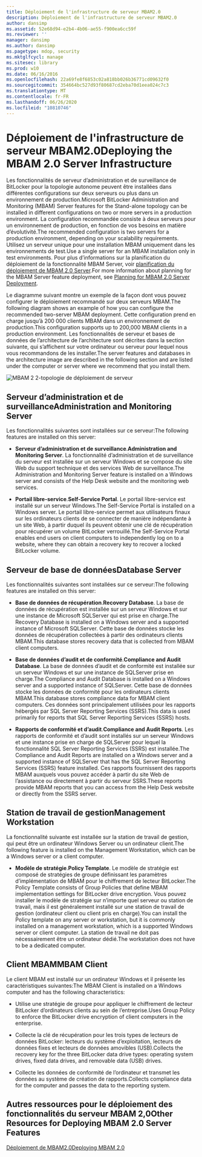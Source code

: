 ```yaml
---
title: Déploiement de l'infrastructure de serveur MBAM2.0
description: Déploiement de l'infrastructure de serveur MBAM2.0
author: dansimp
ms.assetid: 52e68d94-e2b4-4b06-ae55-f900ea6cc59f
ms.reviewer: ''
manager: dansimp
ms.author: dansimp
ms.pagetype: mdop, security
ms.mktglfcycl: manage
ms.sitesec: library
ms.prod: w10
ms.date: 06/16/2016
ms.openlocfilehash: 22a69fe8f6853c02a818bb026b36771cd09632f0
ms.sourcegitcommit: 354664bc527d93f80687cd2eba70d1eea024c7c3
ms.translationtype: MT
ms.contentlocale: fr-FR
ms.lasthandoff: 06/26/2020
ms.locfileid: "10810746"
---
```

# <span data-ttu-id="a3d15-103">Déploiement de l'infrastructure de serveur MBAM2.0</span><span class="sxs-lookup"><span data-stu-id="a3d15-103">Deploying the MBAM 2.0 Server Infrastructure</span></span>


<span data-ttu-id="a3d15-104">Les fonctionnalités de serveur d’administration et de surveillance de BitLocker pour la topologie autonome peuvent être installées dans différentes configurations sur deux serveurs ou plus dans un environnement de production.</span><span class="sxs-lookup"><span data-stu-id="a3d15-104">Microsoft BitLocker Administration and Monitoring (MBAM) Server features for the Stand-alone topology can be installed in different configurations on two or more servers in a production environment.</span></span> <span data-ttu-id="a3d15-105">La configuration recommandée consiste à deux serveurs pour un environnement de production, en fonction de vos besoins en matière d’évolutivité.</span><span class="sxs-lookup"><span data-stu-id="a3d15-105">The recommended configuration is two servers for a production environment, depending on your scalability requirements.</span></span> <span data-ttu-id="a3d15-106">Utilisez un serveur unique pour une installation MBAM uniquement dans les environnements de test.</span><span class="sxs-lookup"><span data-stu-id="a3d15-106">Use a single server for an MBAM installation only in test environments.</span></span> <span data-ttu-id="a3d15-107">Pour plus d’informations sur la planification du déploiement de la fonctionnalité MBAM Server, voir [planification du déploiement de MBAM 2,0 Server](planning-for-mbam-20-server-deployment-mbam-2.md).</span><span class="sxs-lookup"><span data-stu-id="a3d15-107">For more information about planning for the MBAM Server feature deployment, see [Planning for MBAM 2.0 Server Deployment](planning-for-mbam-20-server-deployment-mbam-2.md).</span></span>

<span data-ttu-id="a3d15-108">Le diagramme suivant montre un exemple de la façon dont vous pouvez configurer le déploiement recommandé sur deux serveurs MBAM.</span><span class="sxs-lookup"><span data-stu-id="a3d15-108">The following diagram shows an example of how you can configure the recommended two-server MBAM deployment.</span></span> <span data-ttu-id="a3d15-109">Cette configuration prend en charge jusqu’à 200 000 clients MBAM dans un environnement de production.</span><span class="sxs-lookup"><span data-stu-id="a3d15-109">This configuration supports up to 200,000 MBAM clients in a production environment.</span></span> <span data-ttu-id="a3d15-110">Les fonctionnalités de serveur et bases de données de l’architecture de l’architecture sont décrites dans la section suivante, qui s’affichent sur votre ordinateur ou serveur pour lequel nous vous recommandons de les installer.</span><span class="sxs-lookup"><span data-stu-id="a3d15-110">The server features and databases in the architecture image are described in the following section and are listed under the computer or server where we recommend that you install them.</span></span>

![MBAM 2 2-topologie de déploiement de serveur](images/mbam2-3-servers.gif)

## <span data-ttu-id="a3d15-112">Serveur d’administration et de surveillance</span><span class="sxs-lookup"><span data-stu-id="a3d15-112">Administration and Monitoring Server</span></span>


<span data-ttu-id="a3d15-113">Les fonctionnalités suivantes sont installées sur ce serveur:</span><span class="sxs-lookup"><span data-stu-id="a3d15-113">The following features are installed on this server:</span></span>

-   <span data-ttu-id="a3d15-114">**Serveur d’administration et de surveillance**.</span><span class="sxs-lookup"><span data-stu-id="a3d15-114">**Administration and Monitoring Server**.</span></span> <span data-ttu-id="a3d15-115">La fonctionnalité d’administration et de surveillance du serveur est installée sur un serveur Windows et se compose du site Web du support technique et des services Web de surveillance.</span><span class="sxs-lookup"><span data-stu-id="a3d15-115">The Administration and Monitoring Server feature is installed on a Windows server and consists of the Help Desk website and the monitoring web services.</span></span>

-   <span data-ttu-id="a3d15-116">**Portail libre-service**.</span><span class="sxs-lookup"><span data-stu-id="a3d15-116">**Self-Service Portal**.</span></span> <span data-ttu-id="a3d15-117">Le portail libre-service est installé sur un serveur Windows.</span><span class="sxs-lookup"><span data-stu-id="a3d15-117">The Self-Service Portal is installed on a Windows server.</span></span> <span data-ttu-id="a3d15-118">Le portail libre-service permet aux utilisateurs finaux sur les ordinateurs clients de se connecter de manière indépendante à un site Web, à partir duquel ils peuvent obtenir une clé de récupération pour récupérer un volume BitLocker verrouillé.</span><span class="sxs-lookup"><span data-stu-id="a3d15-118">The Self-Service Portal enables end users on client computers to independently log on to a website, where they can obtain a recovery key to recover a locked BitLocker volume.</span></span>

## <span data-ttu-id="a3d15-119">Serveur de base de données</span><span class="sxs-lookup"><span data-stu-id="a3d15-119">Database Server</span></span>


<span data-ttu-id="a3d15-120">Les fonctionnalités suivantes sont installées sur ce serveur:</span><span class="sxs-lookup"><span data-stu-id="a3d15-120">The following features are installed on this server:</span></span>

-   <span data-ttu-id="a3d15-121">**Base de données de récupération**.</span><span class="sxs-lookup"><span data-stu-id="a3d15-121">**Recovery Database**.</span></span> <span data-ttu-id="a3d15-122">La base de données de récupération est installée sur un serveur Windows et sur une instance de Microsoft SQLServer qui est prise en charge.</span><span class="sxs-lookup"><span data-stu-id="a3d15-122">The Recovery Database is installed on a Windows server and a supported instance of Microsoft SQLServer.</span></span> <span data-ttu-id="a3d15-123">Cette base de données stocke les données de récupération collectées à partir des ordinateurs clients MBAM.</span><span class="sxs-lookup"><span data-stu-id="a3d15-123">This database stores recovery data that is collected from MBAM client computers.</span></span>

-   <span data-ttu-id="a3d15-124">**Base de données d’audit et de conformité**.</span><span class="sxs-lookup"><span data-stu-id="a3d15-124">**Compliance and Audit Database**.</span></span> <span data-ttu-id="a3d15-125">La base de données d’audit et de conformité est installée sur un serveur Windows et sur une instance de SQLServer prise en charge.</span><span class="sxs-lookup"><span data-stu-id="a3d15-125">The Compliance and Audit Database is installed on a Windows server and a supported instance of SQLServer.</span></span> <span data-ttu-id="a3d15-126">Cette base de données stocke les données de conformité pour les ordinateurs clients MBAM.</span><span class="sxs-lookup"><span data-stu-id="a3d15-126">This database stores compliance data for MBAM client computers.</span></span> <span data-ttu-id="a3d15-127">Ces données sont principalement utilisées pour les rapports hébergés par SQL Server Reporting Services (SSRS).</span><span class="sxs-lookup"><span data-stu-id="a3d15-127">This data is used primarily for reports that SQL Server Reporting Services (SSRS) hosts.</span></span>

-   <span data-ttu-id="a3d15-128">**Rapports de conformité et d’audit**.</span><span class="sxs-lookup"><span data-stu-id="a3d15-128">**Compliance and Audit Reports**.</span></span> <span data-ttu-id="a3d15-129">Les rapports de conformité et d’audit sont installés sur un serveur Windows et une instance prise en charge de SQLServer pour lequel la fonctionnalité SQL Server Reporting Services (SSRS) est installée.</span><span class="sxs-lookup"><span data-stu-id="a3d15-129">The Compliance and Audit Reports are installed on a Windows server and a supported instance of SQLServer that has the SQL Server Reporting Services (SSRS) feature installed.</span></span> <span data-ttu-id="a3d15-130">Ces rapports fournissent des rapports MBAM auxquels vous pouvez accéder à partir du site Web de l’assistance ou directement à partir du serveur SSRS.</span><span class="sxs-lookup"><span data-stu-id="a3d15-130">These reports provide MBAM reports that you can access from the Help Desk website or directly from the SSRS server.</span></span>

## <span data-ttu-id="a3d15-131">Station de travail de gestion</span><span class="sxs-lookup"><span data-stu-id="a3d15-131">Management Workstation</span></span>


<span data-ttu-id="a3d15-132">La fonctionnalité suivante est installée sur la station de travail de gestion, qui peut être un ordinateur Windows Server ou un ordinateur client.</span><span class="sxs-lookup"><span data-stu-id="a3d15-132">The following feature is installed on the Management Workstation, which can be a Windows server or a client computer.</span></span>

-   <span data-ttu-id="a3d15-133">**Modèle de stratégie**.</span><span class="sxs-lookup"><span data-stu-id="a3d15-133">**Policy Template**.</span></span> <span data-ttu-id="a3d15-134">Le modèle de stratégie est composé de stratégies de groupe définissant les paramètres d’implémentation de MBAM pour le chiffrement de lecteur BitLocker.</span><span class="sxs-lookup"><span data-stu-id="a3d15-134">The Policy Template consists of Group Policies that define MBAM implementation settings for BitLocker drive encryption.</span></span> <span data-ttu-id="a3d15-135">Vous pouvez installer le modèle de stratégie sur n’importe quel serveur ou station de travail, mais il est généralement installé sur une station de travail de gestion (ordinateur client ou client pris en charge).</span><span class="sxs-lookup"><span data-stu-id="a3d15-135">You can install the Policy template on any server or workstation, but it is commonly installed on a management workstation, which is a supported Windows server or client computer.</span></span> <span data-ttu-id="a3d15-136">La station de travail ne doit pas nécessairement être un ordinateur dédié.</span><span class="sxs-lookup"><span data-stu-id="a3d15-136">The workstation does not have to be a dedicated computer.</span></span>

## <a href="" id="---------mbam-client"></a> <span data-ttu-id="a3d15-137">Client MBAM</span><span class="sxs-lookup"><span data-stu-id="a3d15-137">MBAM Client</span></span>


<span data-ttu-id="a3d15-138">Le client MBAM est installé sur un ordinateur Windows et il présente les caractéristiques suivantes:</span><span class="sxs-lookup"><span data-stu-id="a3d15-138">The MBAM Client is installed on a Windows computer and has the following characteristics:</span></span>

-   <span data-ttu-id="a3d15-139">Utilise une stratégie de groupe pour appliquer le chiffrement de lecteur BitLocker d’ordinateurs clients au sein de l’entreprise.</span><span class="sxs-lookup"><span data-stu-id="a3d15-139">Uses Group Policy to enforce the BitLocker drive encryption of client computers in the enterprise.</span></span>

-   <span data-ttu-id="a3d15-140">Collecte la clé de récupération pour les trois types de lecteurs de données BitLocker: lecteurs du système d’exploitation, lecteurs de données fixes et lecteurs de données amovibles (USB).</span><span class="sxs-lookup"><span data-stu-id="a3d15-140">Collects the recovery key for the three BitLocker data drive types: operating system drives, fixed data drives, and removable data (USB) drives.</span></span>

-   <span data-ttu-id="a3d15-141">Collecte les données de conformité de l’ordinateur et transmet les données au système de création de rapports.</span><span class="sxs-lookup"><span data-stu-id="a3d15-141">Collects compliance data for the computer and passes the data to the reporting system.</span></span>

## <span data-ttu-id="a3d15-142">Autres ressources pour le déploiement des fonctionnalités du serveur MBAM 2,0</span><span class="sxs-lookup"><span data-stu-id="a3d15-142">Other Resources for Deploying MBAM 2.0 Server Features</span></span>


[<span data-ttu-id="a3d15-143">Déploiement de MBAM2.0</span><span class="sxs-lookup"><span data-stu-id="a3d15-143">Deploying MBAM 2.0</span></span>](deploying-mbam-20-mbam-2.md)

 

 





